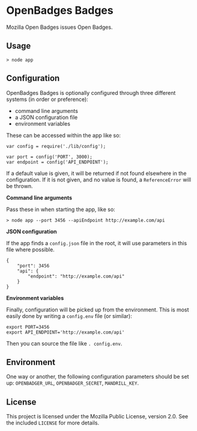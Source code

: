 OpenBadges Badges
=================

Mozilla Open Badges issues Open Badges.

Usage
-----

	> node app

Configuration
-------------

OpenBadges Badges is optionally configured through three different systems (in order or preference):

 * command line arguments
 * a JSON configuration file
 * environment variables

These can be accessed within the app like so:

	var config = require('./lib/config');
	
	var port = config('PORT', 3000);
	var endpoint = config('API_ENDPOINT');

If a default value is given, it will be returned if not found elsewhere in the configuration. If it is not given, and no value is found, a `ReferenceError` will be thrown.

**Command line arguments**

Pass these in when starting the app, like so:

	> node app --port 3456 --apiEndpoint http://example.com/api

**JSON configuration**

If the app finds a `config.json` file in the root, it will use parameters in this file where possible.

	{
		"port": 3456
		"api": {
			"endpoint": "http://example.com/api"
		}
	}

**Environment variables**

Finally, configuration will be picked up from the environment. This is most easily done by writing a `config.env` file (or similar):

	export PORT=3456
	export API_ENDPOINT='http://example.com/api'

Then you can source the file like `. config.env`.

Environment
-----------

One way or another, the following configuration parameters should be set up: `OPENBADGER_URL`, `OPENBADGER_SECRET`, `MANDRILL_KEY`.

License
-------

This project is licensed under the Mozilla Public License, version 2.0. See the included `LICENSE` for more details.